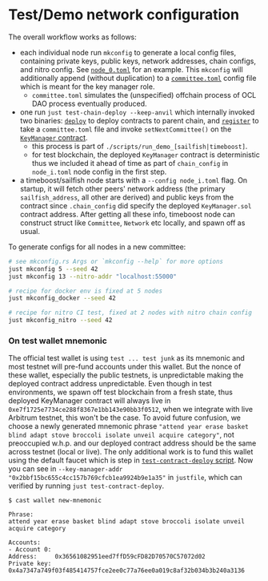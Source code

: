 # Test/Demo network configuration

The overall workflow works as follows:
- each individual node run `mkconfig` to generate a local config files, containing private keys, public keys, network addresses, chain configs, and nitro config. See [`node_0.toml`](./c0/node_0.toml) for an example. This `mkconfig` will additionally append (without duplication) to a [`committee.toml`](./c0/committee.toml) config file which is meant for the key manager role.
  - `committee.toml` simulates the (unspecified) offchain process of OCL DAO process eventually produced.
- one run `just test-chain-deploy --keep-anvil` which internally invoked two binaries: [`deploy`](../timeboost-contract/src/binaries/deploy.rs) to deploy contracts to parent chain, and [`register`](../timeboost-contract/src/binaries/register.rs) to take a `committee.toml` file and invoke `setNextCommittee()` on the [`KeyManager` contract](../contracts/src/KeyManager.sol).
  - this process is part of `./scripts/run_demo_[sailfish|timeboost]`.
  - for test blockchain, the deployed `KeyManager` contract is deterministic thus we included it ahead of time as part of `chain_config` in `node_i.toml` node config in the first step.
- a timeboost/sailfish node starts with a `--config node_i.toml` flag. On startup, it will fetch other peers' network address (the primary `sailfish_address`, all other are derived) and public keys from the contract since `.chain_config` did specify the deployed `KeyManager.sol` contract address. After getting all these info, timeboost node can construct struct like `Committee`, `Network` etc locally, and spawn off as usual.


To generate configs for all nodes in a new committee:

``` sh
# see mkconfig.rs Args or `mkconfig --help` for more options
just mkconfig 5 --seed 42
just mkconfig 13 --nitro-addr "localhost:55000"

# recipe for docker env is fixed at 5 nodes
just mkconfig_docker --seed 42

# recipe for nitro CI test, fixed at 2 nodes with nitro chain config
just mkconfig_nitro --seed 42
```

### On test wallet mnemonic 

The official test wallet is using `test ... test junk` as its mnemonic and most testnet will pre-fund accounts under this wallet. But the nonce of these wallet, especially the public testnets, is unpredictable making the deployed contract address unpredictable. 
Even though in test environments, we spawn off test blockchain from a fresh state, thus deployed KeyManager contract will always live in `0xe7f1725e7734ce288f8367e1bb143e90bb3f0512`, when we integrate with live Arbitrum testnet, this won't be the case.
To avoid future confusion, we choose a newly generated mnemonic phrase `"attend year erase basket blind adapt stove broccoli isolate unveil acquire category"`, not preoccupied w.h.p. and our deployed contract address should be the same across testnet (local or live). The only additional work is to fund this wallet using the default faucet which is step in [`test-contract-deploy` script](../../scripts/test-contract-deploy).
Now you can see in `--key-manager-addr "0x2bbf15bc655c4cc157b769cfcb1ea9924b9e1a35"` in `justfile`, which can verified by running `just test-contract-deploy`.

```
$ cast wallet new-mnemonic

Phrase:
attend year erase basket blind adapt stove broccoli isolate unveil acquire category

Accounts:
- Account 0:
Address:     0x36561082951eed7ffD59cFD82D70570C57072d02
Private key: 0x4a7347a749f03f485414757fce2ee0c77a76ee0a019c8af32b034b3b240a3136
```
